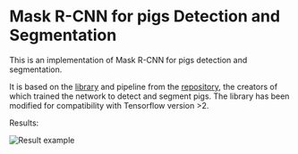 # Mask R-CNN for pigs Detection and Segmentation

This is an implementation of Mask R-CNN for pigs detection and segmentation.

It is based on the [library](https://github.com/matterport/Mask_RCNN) and pipeline from the [repository](https://github.com/divyahanda219/DH_Project/tree/master), the creators of which trained the network to detect and segment pigs. The library has been modified for compatibility with Tensorflow version >2.


Results: 

![Result example](assets/pig.gif)
